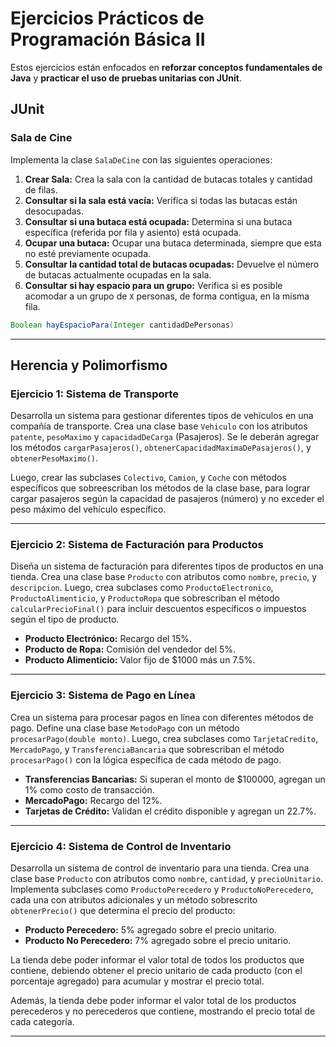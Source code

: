 # Ejercicios Prácticos de Programación Básica II
Estos ejercicios están enfocados en **reforzar conceptos fundamentales de Java** y **practicar el uso de pruebas unitarias con JUnit**.


## JUnit

### Sala de Cine
Implementa la clase `SalaDeCine` con las siguientes operaciones:

1. **Crear Sala:** Crea la sala con la cantidad de butacas totales y cantidad de filas.
2. **Consultar si la sala está vacía:** Verifica si todas las butacas están desocupadas.
3. **Consultar si una butaca está ocupada:** Determina si una butaca específica (referida por fila y asiento) está ocupada.
4. **Ocupar una butaca:** Ocupar una butaca determinada, siempre que esta no esté previamente ocupada.
5. **Consultar la cantidad total de butacas ocupadas:** Devuelve el número de butacas actualmente ocupadas en la sala.
6. **Consultar si hay espacio para un grupo:** Verifica si es posible acomodar a un grupo de `X` personas, de forma contigua, en la misma fila. 

```java
Boolean hayEspacioPara(Integer cantidadDePersonas)
```

---

## Herencia y Polimorfismo

### **Ejercicio 1**: Sistema de Transporte
Desarrolla un sistema para gestionar diferentes tipos de vehículos en una compañía de transporte. Crea una clase base `Vehiculo` con los atributos `patente`, `pesoMaximo` y `capacidadDeCarga` (Pasajeros). Se le deberán agregar los métodos `cargarPasajeros()`, `obtenerCapacidadMaximaDePasajeros()`, y `obtenerPesoMaximo()`.

Luego, crear las subclases `Colectivo`, `Camion`, y `Coche` con métodos específicos que sobreescriban los métodos de la clase base, para lograr cargar pasajeros según la capacidad de pasajeros (número) y no exceder el peso máximo del vehículo específico.

---

### **Ejercicio 2**: Sistema de Facturación para Productos
Diseña un sistema de facturación para diferentes tipos de productos en una tienda. Crea una clase base `Producto` con atributos como `nombre`, `precio`, y `descripcion`. Luego, crea subclases como `ProductoElectronico`, `ProductoAlimenticio`, y `ProductoRopa` que sobrescriban el método `calcularPrecioFinal()` para incluir descuentos específicos o impuestos según el tipo de producto.

- **Producto Electrónico:** Recargo del 15%.
- **Producto de Ropa:** Comisión del vendedor del 5%.
- **Producto Alimenticio:** Valor fijo de $1000 más un 7.5%.

---

### **Ejercicio 3**: Sistema de Pago en Línea
Crea un sistema para procesar pagos en línea con diferentes métodos de pago. Define una clase base `MetodoPago` con un método `procesarPago(double monto)`. Luego, crea subclases como `TarjetaCredito`, `MercadoPago`, y `TransferenciaBancaria` que sobrescriban el método `procesarPago()` con la lógica específica de cada método de pago.

- **Transferencias Bancarias:** Si superan el monto de $100000, agregan un 1% como costo de transacción.
- **MercadoPago:** Recargo del 12%.
- **Tarjetas de Crédito:** Validan el crédito disponible y agregan un 22.7%.

---

### **Ejercicio 4**: Sistema de Control de Inventario
Desarrolla un sistema de control de inventario para una tienda. Crea una clase base `Producto` con atributos como `nombre`, `cantidad`, y `precioUnitario`. Implementa subclases como `ProductoPerecedero` y `ProductoNoPerecedero`, cada una con atributos adicionales y un método sobrescrito `obtenerPrecio()` que determina el precio del producto:

- **Producto Perecedero:** 5% agregado sobre el precio unitario.
- **Producto No Perecedero:** 7% agregado sobre el precio unitario.

La tienda debe poder informar el valor total de todos los productos que contiene, debiendo obtener el precio unitario de cada producto (con el porcentaje agregado) para acumular y mostrar el precio total.

Además, la tienda debe poder informar el valor total de los productos perecederos y no perecederos que contiene, mostrando el precio total de cada categoría.

---

